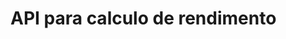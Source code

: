 # API para calculo de rendimento 

<!--Aspectos que são analisados:
- Investimento Total 
- Retorno Bruto
- Custo
- Imposto de Renda
- Retorno Liquido
 -->
